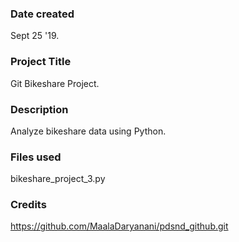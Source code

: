 ### Date created
Sept 25 '19.

### Project Title
Git Bikeshare Project.

### Description
Analyze bikeshare data using Python.

### Files used
bikeshare_project_3.py

### Credits
https://github.com/MaalaDaryanani/pdsnd_github.git
